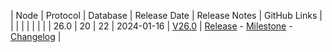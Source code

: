 | Node | Protocol | Database | Release Date | Release Notes | GitHub Links | 
|      |          |          |              |               |              |
| 26.0 | 20       | 22       | 2024-01-16   | [V26.0](../releases/release-v26-0.md)         | [Release](https://github.com/nanocurrency/nano-node/releases/tag/V26.0) - [Milestone](https://github.com/nanocurrency/nano-node/milestone/32) - [Changelog](https://github.com/nanocurrency/nano-node/compare/27820f92647e15149f05a138d6885e93c9c23165...bbbfe92cffe6ba861085c7eb3d21193bc141aaba) |
